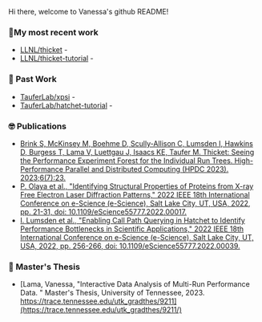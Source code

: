 Hi there, welcome to Vanessa's github README!



### 🔨My most recent work

- [LLNL/thicket](https://github.com/LLNL/thicket) -
- [LLNL/thicket-tutorial](https://github.com/LLNL/thicket-tutorial) - 

### 🌱 Past Work
- [TauferLab/xpsi](https://github.com/TauferLab/XPSI) -
- [TauferLab/hatchet-tutorial](https://github.com/TauferLab/hatchet-tutorial) -

### 🤓 Publications
- [Brink S, McKinsey M, Boehme D, Scully-Allison C, Lumsden I, Hawkins D, Burgess T, Lama V, Luettgau J, Isaacs KE, Taufer M. Thicket: Seeing the Performance Experiment Forest for the Individual Run Trees. High-Performance Parallel and Distributed Computing (HPDC 2023). 2023;6(7):23.](https://kisaacs.github.io/papers/brink_thicket_hpdc2023.pdf)
- [P. Olaya et al., "Identifying Structural Properties of Proteins from X-ray Free Electron Laser Diffraction Patterns," 2022 IEEE 18th International Conference on e-Science (e-Science), Salt Lake City, UT, USA, 2022, pp. 21-31, doi: 10.1109/eScience55777.2022.00017.](https://ieeexplore.ieee.org/abstract/document/9973459)
- [I. Lumsden et al., "Enabling Call Path Querying in Hatchet to Identify Performance Bottlenecks in Scientific Applications," 2022 IEEE 18th International Conference on e-Science (e-Science), Salt Lake City, UT, USA, 2022, pp. 256-266, doi: 10.1109/eScience55777.2022.00039.](https://ieeexplore.ieee.org/abstract/document/9973727)

### 👷 Master's Thesis
- [Lama, Vanessa, "Interactive Data Analysis of Multi-Run Performance Data. " Master's Thesis, University of Tennessee, 2023.
https://trace.tennessee.edu/utk_gradthes/9211](https://trace.tennessee.edu/utk_gradthes/9211/)
